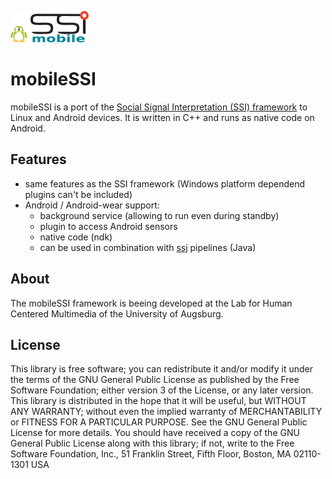 ![Logo](/logo/mobileSSI.png)
# mobileSSI
mobileSSI is a port of the [Social Signal Interpretation (SSI) framework](http://openssi.net/) to Linux and Android devices. It is written in C++ and runs as native code on Android.

## Features
* same features as the SSI framework (Windows platform dependend plugins can't be included)
* Android / Android-wear support:
  * background service (allowing to run even during standby)
  * plugin to access Android sensors
  * native code (ndk)
  * can be used in combination with [ssj](https://github.com/hcmlab/ssj) pipelines (Java)

## About
The mobileSSI framework is beeing developed at the Lab for Human Centered Multimedia of the University of Augsburg.

## License
This library is free software; you can redistribute it and/or modify it under the terms of the GNU General Public License as published by the Free Software Foundation; either version 3 of the License, or any later version.
This library is distributed in the hope that it will be useful, but WITHOUT ANY WARRANTY; without even the implied warranty of MERCHANTABILITY or FITNESS FOR A PARTICULAR PURPOSE. See the GNU General Public License for more details.
You should have received a copy of the GNU General Public License along with this library; if not, write to the Free Software Foundation, Inc., 51 Franklin Street, Fifth Floor, Boston, MA 02110-1301 USA
